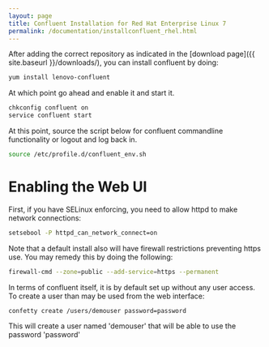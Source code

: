 ```yaml
---
layout: page
title: Confluent Installation for Red Hat Enterprise Linux 7
permalink: /documentation/installconfluent_rhel.html
---
```


After adding the correct repository as indicated in the [download page]({{ site.baseurl }}/downloads/), you can install confluent by doing:
```sh
yum install lenovo-confluent
```	
At which point go ahead and enable it and start it.
```sh
chkconfig confluent on
service confluent start
```
At this point, source the script below for confluent commandline functionality or logout and log back in. 
```sh 
source /etc/profile.d/confluent_env.sh
```

# Enabling the Web UI

First, if you have SELinux enforcing, you need to allow httpd to make network
connections:
```sh
setsebool -P httpd_can_network_connect=on
```
Note that a default install also will have firewall restrictions preventing
https use.  You may remedy this by doing the following:
```sh
firewall-cmd --zone=public --add-service=https --permanent
```
In terms of confluent itself, it is by default set up without any user access.  To create a user than may be used from the web interface:
```sh
confetty create /users/demouser password=password
```
This will create a user named 'demouser' that will be able to use the password
'password'

